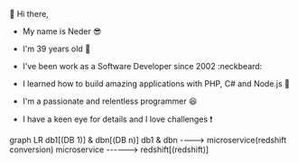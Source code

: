 👋 Hi there,

- My name is Neder :sunglasses:
- I'm 39 years old :see_no_evil:
- I've been work as a Software Developer since 2002 :neckbeard:
- I learned how to build amazing applications with PHP, C# and Node.js :construction_worker:

- I'm a passionate and relentless programmer :satisfied:
- I have a keen eye for details and I love challenges :exclamation:

graph LR
  db1[(DB 1)] & dbn[(DB n)]
  db1 & dbn ----> microservice(redshift conversion)
  microservice ------> redshift[(redshift)]
